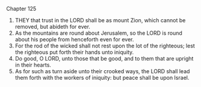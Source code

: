 

Chapter 125

1. THEY that trust in the LORD shall be as mount Zion, which cannot be removed, but abideth for ever.
2. As the mountains are round about Jerusalem, so the LORD is round about his people from henceforth even for ever.
3. For the rod of the wicked shall not rest upon the lot of the righteous; lest the righteous put forth their hands unto iniquity.
4. Do good, O LORD, unto those that be good, and to them that are upright in their hearts.
5. As for such as turn aside unto their crooked ways, the LORD shall lead them forth with the workers of iniquity: but peace shall be upon Israel.

